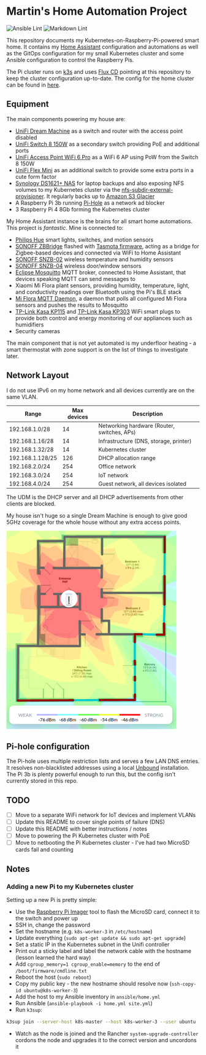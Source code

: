 # Martin's Home Automation Project

![Ansible Lint](https://github.com/mfoo/home/actions/workflows/ansible-lint.yaml/badge.svg)
![Markdown Lint](https://github.com/mfoo/home/actions/workflows/markdown-lint.yaml/badge.svg)

This repository documents my Kubernetes-on-Raspberry-Pi-powered smart home. It
contains my [Home Assistant](https://www.home-assistant.io/) configuration and
automations as well as the GitOps configuration for my small Kubernetes cluster
and some Ansible configuration to control the Raspberry Pis.

The Pi cluster runs on [k3s](https://k3s.io/) and uses [Flux
CD](https://fluxcd.io/) pointing at this repository to keep the cluster
configuration up-to-date. The config for the home cluster can be found in
[here](clusters/home-cluster).

## Equipment

The main components powering my house are:

- [UniFi Dream
  Machine](https://store.ui.com/collections/unifi-network-routing-switching/products/unifi-dream-machine)
  as a switch and router with the access point disabled
- [UniFi Switch 8 150W](https://www.ui.com/unifi-switching/unifi-switch-8-150w/)
  as a secondary switch providing PoE and additional ports
- [UniFi Access Point WiFi 6 Pro](https://store.ui.com/products/unifi-ap6-professional)
  as a WiFi 6 AP using PoW from the Switch 8 150W
- [UniFi Flex Mini](https://store.ui.com/collections/unifi-network-switching/products/usw-flex-mini)
  as an additional switch to provide some extra ports in a cute form factor
- [Synology DS1621+ NAS](https://www.synology.com/en-us/products/DS1621+)
  for laptop backups and also exposing NFS volumes to my Kubernetes cluster via
  the
  [nfs-subdir-external-provisioner](https://github.com/kubernetes-sigs/nfs-subdir-external-provisioner).
  It regularly backs up to [Amazon S3 Glacier](https://aws.amazon.com/glacier/)
- A Raspberry Pi 3b running [Pi-Hole](https://pi-hole.net/) as a network ad
  blocker
- 3 Raspberry Pi 4 8Gb forming the Kubernetes cluster

My Home Assistant instance is the brains for all smart home automations. This
project is *fantastic*. Mine is connected to:

- [Philips Hue](https://www.philips-hue.com/en-gb) smart lights, switches, and
  motion sensors
- [SONOFF ZBBridge](https://sonoff.tech/product/smart-home-security/zbbridge/)
  flashed with [Tasmota firmware](https://tasmota.github.io/docs/), acting as
  a bridge for Zigbee-based devices and connected via WiFi to Home Assistant
- [SONOFF SNZB-02](https://sonoff.tech/product/smart-home-security/snzb-02/)
  wireless temperature and humidity sensors
- [SONOFF SNZB-04](https://sonoff.tech/product/smart-home-security/snzb-04/)
  wireless door/window sensors
- [Eclipse Mosquitto](https://mosquitto.org/) MQTT broker, connected to Home
  Assistant, that devices speaking MQTT can send messages to
- Xiaomi Mi Flora plant sensors, providing humidity, temperature, light, and
  conductivity readings over Bluetooth using the Pi's BLE stack
- [Mi Flora MQTT Daemon](https://github.com/ThomDietrich/miflora-mqtt-daemon), a
  daemon that polls all configured Mi Flora sensors and pushes the results to
  Mosquitto
- [TP-Link Kasa
  KP115](https://www.tp-link.com/uk/home-networking/smart-plug/kp115/) and
  [TP-Link Kasa KP303](https://www.tp-link.com/uk/home-networking/smart-plug/kp303/)
  WiFi smart plugs to provide both control and energy monitoring of our
  appliances such as humidifiers
- Security cameras

The main component that is not yet automated is my underfloor heating - a smart
thermostat with zone support is on the list of things to investigate later.

## Network Layout

I do not use IPv6 on my home network and all devices currently are on the same
VLAN.

| Range            | Max devices | Description                                 |
|------------------|-------------|---------------------------------------------|
| 192.168.1.0/28   |          14 | Networking hardware (Router, switches, APs) |
| 192.168.1.16/28  |          14 | Infrastructure (DNS, storage, printer)      |
| 192.168.1.32/28  |          14 | Kubernetes cluster                          |
| 192.168.1.128/25 |         126 | DHCP allocation range                       |
| 192.168.2.0/24   |         254 | Office network                              |
| 192.168.3.0/24   |         254 | IoT network                                 |
| 192.168.4.0/24   |         254 | Guest network, all devices isolated         |

The UDM is the DHCP server and all DHCP advertisements from other clients are
blocked.

My house isn't huge so a single Dream Machine is enough to give good 5GHz
coverage for the whole house without any extra access points.

![WiFi coverage floor plan](img/5G_wifi_map.png)

## Pi-hole configuration

The Pi-hole uses multiple restriction lists and serves a few LAN DNS entries. It
resolves non-blacklisted addresses using a local
[Unbound](https://www.nlnetlabs.nl/projects/unbound/about/) installation. The Pi
3b is plenty powerful enough to run this, but the config isn't currently stored
in this repo.

## TODO
- [ ] Move to a separate WiFi network for IoT devices and implement VLANs
- [ ] Update this README to cover single points of failure (DNS)
- [ ] Update this README with better instructions / notes
- [ ] Move to powering the Pi Kubernetes cluster with PoE
- [ ] Move to netbooting the Pi Kubernetes cluster - I've had two MicroSD cards
      fail and counting

## Notes

### Adding a new Pi to my Kubernetes cluster

Setting up a new Pi is pretty simple:

- Use the [Raspberry Pi
  Imager](https://www.raspberrypi.org/blog/raspberry-pi-imager-imaging-utility/)
  tool to flash the MicroSD card, connect it to the switch and power up
- SSH in, change the password
- Set the hostname (e.g. `k8s-worker-3` in `/etc/hostname`)
- Update everything (`sudo apt-get update && sudo apt-get upgrade`)
- Set a static IP in the Kubernetes subnet in the Unifi controller
- Print out a sticky label and label the network cable with the hostname (lesson
  learned the hard way)
- Add `cgroup_memory=1 cgroup_enable=memory` to the end of
  `/boot/firmware/cmdline.txt`
- Reboot the host (`sudo reboot`)
- Copy my public key - the new hostname should resolve now (`ssh-copy-id
  ubuntu@k8s-worker-3`)
- Add the host to my Ansible inventory in `ansible/home.yml`
- Run Ansible (`ansible-playbook -i home.yml site.yml`)
- Run `k3sup`:

```sh
k3sup join --server-host k8s-master --host k8s-worker-3 --user ubuntu
```

- Watch as the node is joined and the Rancher `system-upgrade-controller`
  cordons the node and upgrades it to the correct version and uncordons it
